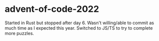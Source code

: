 # advent-of-code-2022

Started in Rust but stopped after day 6. Wasn't willing/able to commit as much time as I expected this year. Switched to JS/TS to try to complete more puzzles.
